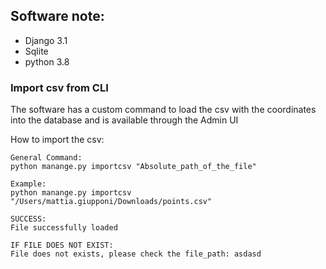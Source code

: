 Software note:
------------------

- Django 3.1
- Sqlite
- python 3.8

<h3>Import csv from CLI</h3>
The software has a custom command to load the csv with the coordinates into the database and is available through the Admin UI

How to import the csv:

````
General Command:
python manange.py importcsv "Absolute_path_of_the_file"

Example:
python manange.py importcsv "/Users/mattia.giupponi/Downloads/points.csv"

SUCCESS:
File successfully loaded

IF FILE DOES NOT EXIST:
File does not exists, please check the file_path: asdasd
````